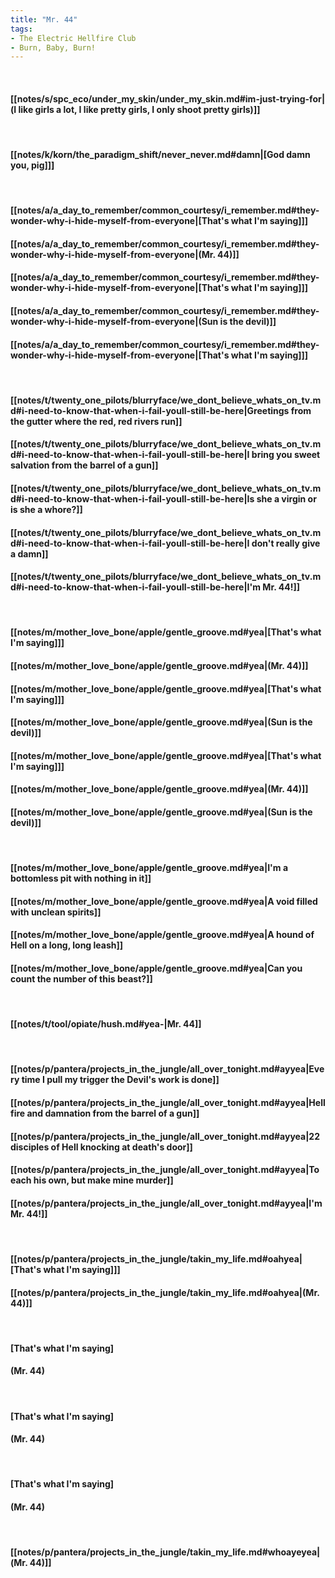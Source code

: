 ```yaml
---
title: "Mr. 44"
tags:
- The Electric Hellfire Club
- Burn, Baby, Burn!
---
```

&nbsp;
#### [[notes/s/spc_eco/under_my_skin/under_my_skin.md#im-just-trying-for|(I like girls a lot, I like pretty girls, I only shoot pretty girls)]]
&nbsp;
#### [[notes/k/korn/the_paradigm_shift/never_never.md#damn|[God damn you, pig]]]
&nbsp;
#### [[notes/a/a_day_to_remember/common_courtesy/i_remember.md#they-wonder-why-i-hide-myself-from-everyone|[That's what I'm saying]]]
#### [[notes/a/a_day_to_remember/common_courtesy/i_remember.md#they-wonder-why-i-hide-myself-from-everyone|(Mr. 44)]]
#### [[notes/a/a_day_to_remember/common_courtesy/i_remember.md#they-wonder-why-i-hide-myself-from-everyone|[That's what I'm saying]]]
#### [[notes/a/a_day_to_remember/common_courtesy/i_remember.md#they-wonder-why-i-hide-myself-from-everyone|(Sun is the devil)]]
#### [[notes/a/a_day_to_remember/common_courtesy/i_remember.md#they-wonder-why-i-hide-myself-from-everyone|[That's what I'm saying]]]
&nbsp;
#### [[notes/t/twenty_one_pilots/blurryface/we_dont_believe_whats_on_tv.md#i-need-to-know-that-when-i-fail-youll-still-be-here|Greetings from the gutter where the red, red rivers run]]
#### [[notes/t/twenty_one_pilots/blurryface/we_dont_believe_whats_on_tv.md#i-need-to-know-that-when-i-fail-youll-still-be-here|I bring you sweet salvation from the barrel of a gun]]
#### [[notes/t/twenty_one_pilots/blurryface/we_dont_believe_whats_on_tv.md#i-need-to-know-that-when-i-fail-youll-still-be-here|Is she a virgin or is she a whore?]]
#### [[notes/t/twenty_one_pilots/blurryface/we_dont_believe_whats_on_tv.md#i-need-to-know-that-when-i-fail-youll-still-be-here|I don't really give a damn]]
#### [[notes/t/twenty_one_pilots/blurryface/we_dont_believe_whats_on_tv.md#i-need-to-know-that-when-i-fail-youll-still-be-here|I'm Mr. 44!]]
&nbsp;
#### [[notes/m/mother_love_bone/apple/gentle_groove.md#yea|[That's what I'm saying]]]
#### [[notes/m/mother_love_bone/apple/gentle_groove.md#yea|(Mr. 44)]]
#### [[notes/m/mother_love_bone/apple/gentle_groove.md#yea|[That's what I'm saying]]]
#### [[notes/m/mother_love_bone/apple/gentle_groove.md#yea|(Sun is the devil)]]
#### [[notes/m/mother_love_bone/apple/gentle_groove.md#yea|[That's what I'm saying]]]
#### [[notes/m/mother_love_bone/apple/gentle_groove.md#yea|(Mr. 44)]]
#### [[notes/m/mother_love_bone/apple/gentle_groove.md#yea|(Sun is the devil)]]
&nbsp;
#### [[notes/m/mother_love_bone/apple/gentle_groove.md#yea|I'm a bottomless pit with nothing in it]]
#### [[notes/m/mother_love_bone/apple/gentle_groove.md#yea|A void filled with unclean spirits]]
#### [[notes/m/mother_love_bone/apple/gentle_groove.md#yea|A hound of Hell on a long, long leash]]
#### [[notes/m/mother_love_bone/apple/gentle_groove.md#yea|Can you count the number of this beast?]]
&nbsp;
#### [[notes/t/tool/opiate/hush.md#yea-|Mr. 44]]
&nbsp;
#### [[notes/p/pantera/projects_in_the_jungle/all_over_tonight.md#ayyea|Every time I pull my trigger the Devil's work is done]]
#### [[notes/p/pantera/projects_in_the_jungle/all_over_tonight.md#ayyea|Hellfire and damnation from the barrel of a gun]]
#### [[notes/p/pantera/projects_in_the_jungle/all_over_tonight.md#ayyea|22 disciples of Hell knocking at death's door]]
#### [[notes/p/pantera/projects_in_the_jungle/all_over_tonight.md#ayyea|To each his own, but make mine murder]]
#### [[notes/p/pantera/projects_in_the_jungle/all_over_tonight.md#ayyea|I'm Mr. 44!]]
&nbsp;
#### [[notes/p/pantera/projects_in_the_jungle/takin_my_life.md#oahyea|[That's what I'm saying]]]
#### [[notes/p/pantera/projects_in_the_jungle/takin_my_life.md#oahyea|(Mr. 44)]]
&nbsp;
#### [That's what I'm saying]
#### (Mr. 44)
&nbsp;
#### [That's what I'm saying]
#### (Mr. 44)
&nbsp;
#### [That's what I'm saying]
#### (Mr. 44)
&nbsp;
#### [[notes/p/pantera/projects_in_the_jungle/takin_my_life.md#whoayeyea|(Mr. 44)]]
